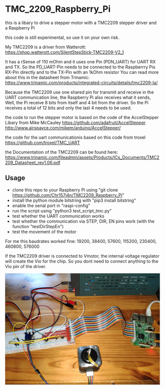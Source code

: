# TMC_2209_Raspberry_Pi
this is a libary to drive a stepper motor with a TMC2209 stepper driver and a Raspberry Pi

this code is still experimental, so use it on your own risk.

My TMC2209 is a driver from Watterott:
https://shop.watterott.com/SilentStepStick-TMC2209-V2_1

It has a rSense of 110 mOhm and it uses one Pin (PDN_UART) for UART RX and TX.
So the PD_UART-Pin needs to be connected to the Raspberrry Pis RX-Pin directly and to the TX-Pin with an 1kOhm resistor
You can read more about this in the datasheet from Trinamic:
https://www.trinamic.com/products/integrated-circuits/details/tmc2209-la/

Because the TMC2209 use one shared pin for transmit and receive in the UART communication line, the Raspberry Pi also receives what it sends,
Well, the Pi receive 8 bits from itself and 4 bit from the driver. So the Pi receives a total of 12 bits and only the last 4 needs to be used.

the code to run the stepper motor is based on the code of the AccelStepper Libary from Mike McCauley
https://github.com/adafruit/AccelStepper
http://www.airspayce.com/mikem/arduino/AccelStepper/

the code for the uart communicationis based on this code from troxel 
https://github.com/troxel/TMC_UART

the Documentation of the TMC2209 can be found here:
https://www.trinamic.com/fileadmin/assets/Products/ICs_Documents/TMC2209_Datasheet_rev1.06.pdf


## Usage
- clone this repo to your Raspberry Pi using "git clone https://github.com/Chr157i4n/TMC2209_Raspberry_Pi"
- install the python module bitstring with "pip3 install bitstring"
- enable the serial port in "raspi-config"
- run the script using "python3 test_script_tmc.py"
- test whether the UART communication works
- test whether the communication via STEP, DIR, EN pins work (with the function "testDirStepEn")
- test the movement of the motor

For me this baudrates worked fine: 19200, 38400, 57600, 115200, 230400, 460800, 576000

If the TMC2209 driver is connected to Vmotor, the internal voltage regulator will create the Vio for the chip.
So you dont need to connect anything to the Vio pin of the driver.


![](Images/image1.jpg)
